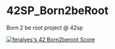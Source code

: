# 42SP_Born2beRoot
Born 2 be root project @ 42sp

[![feralves's 42 Born2beroot Score](https://badge42.vercel.app/api/v2/cli7l4sim001108mvngbgwmeh/project/2765102)](https://github.com/JaeSeoKim/badge42)
